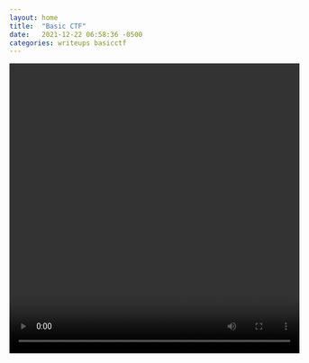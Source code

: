 ```yaml
---
layout: home
title:  "Basic CTF"
date:   2021-12-22 06:58:36 -0500
categories: writeups basicctf
---
```

<video controls="controls" width="515" height="515" type="video/mp4"></video>
